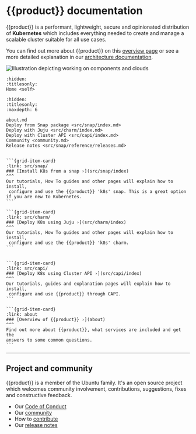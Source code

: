 # {{product}} documentation

{{product}} is a performant, lightweight, secure and
opinionated distribution of **Kubernetes** which includes everything needed to
create and manage a scalable cluster suitable for all use cases.

You can find out more about {{product}} on this [overview page] or
see a more detailed explanation in our [architecture documentation].

![Illustration depicting working on components and clouds][logo]

```{toctree}
:hidden:
:titlesonly:
Home <self>
```

```{toctree}
:hidden:
:titlesonly:
:maxdepth: 6

about.md
Deploy from Snap package <src/snap/index.md>
Deploy with Juju <src/charm/index.md>
Deploy with Cluster API <src/capi/index.md>
Community <community.md>
Release notes <src/snap/reference/releases.md>

```

````{grid} 1 1 2 2

```{grid-item-card}
:link: src/snap/
### [Install K8s from a snap ›](src/snap/index)
^^^
Our tutorials, How To guides and other pages will explain how to install,
 configure and use the {{product}} 'k8s' snap. This is a great option if you are new to Kubernetes.
```

```{grid-item-card}
:link: src/charm/
### [Deploy K8s using Juju ›](src/charm/index)
^^^
Our tutorials, How To guides and other pages will explain how to install,
 configure and use the {{product}} 'k8s' charm.
```


```{grid-item-card}
:link: src/capi/
### [Deploy K8s using Cluster API ›](src/capi/index)
^^^
Our tutorials, guides and explanation pages will explain how to install,
 configure and use {{product}} through CAPI.
```

```{grid-item-card}
:link: about
### [Overview of {{product}} ›](about)
^^^
Find out more about {{product}}, what services are included and get the
answers to some common questions.
```
````

---

## Project and community

{{product}} is a member of the Ubuntu family. It's an open source
project which welcomes community involvement, contributions, suggestions, fixes
and constructive feedback.

- Our [Code of Conduct]
- Our [community]
- How to [contribute]
- Our [release notes][releases]

<!-- IMAGES -->

[logo]: https://assets.ubuntu.com/v1/843c77b6-juju-at-a-glace.svg

<!-- LINKS -->

[Code of Conduct]: https://ubuntu.com/community/ethos/code-of-conduct
[community]: src/snap/reference/community
[contribute]: src/snap/howto/contribute
[releases]: src/snap/reference/releases
[overview page]: about
[architecture documentation]: src/snap/reference/architecture
